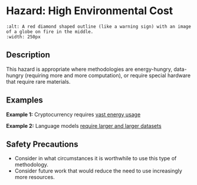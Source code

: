 # Hazard: High Environmental Cost

```{image} ../images/hazards/environment.png
:alt: A red diamond shaped outline (like a warning sign) with an image of a globe on fire in the middle.
:width: 250px
```

## Description

This hazard is appropriate where methodologies are energy-hungry, data-hungry (requiring more and more computation), or require special hardware that require rare materials.

## Examples

__Example 1:__ Cryptocurrency requires [vast energy usage](https://www.bbc.co.uk/news/technology-56012952)

__Example 2:__ Language models [require larger and larger datasets](http://faculty.washington.edu/ebender/papers/Stochastic_Parrots.pdf)

## Safety Precautions

- Consider in what circumstances it is worthwhile to use this type of methodology.
- Consider future work that would reduce the need to use increasingly more resources.
